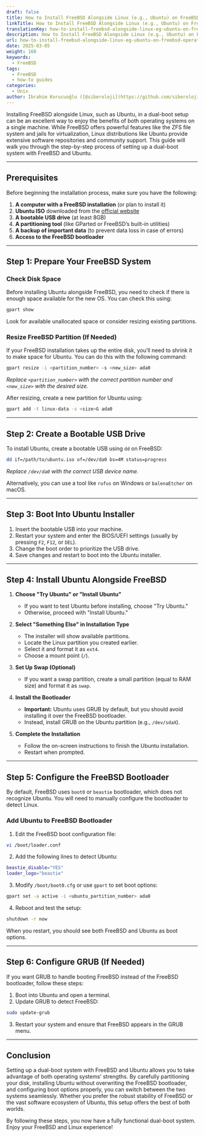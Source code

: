 ```yaml
---
draft: false
title: How to Install FreeBSD Alongside Linux (e.g., Ubuntu) on FreeBSD Operating System
linkTitle: How to Install FreeBSD Alongside Linux (e.g., Ubuntu) on FreeBSD Operating System
translationKey: how-to-install-freebsd-alongside-linux-eg-ubuntu-on-freebsd-operating-system
description: How to Install FreeBSD Alongside Linux (e.g., Ubuntu) on FreeBSD Operating System
url: how-to-install-freebsd-alongside-linux-eg-ubuntu-on-freebsd-operating-system
date: 2025-03-05
weight: 160
keywords:
  - FreeBSD
tags:
  - FreeBSD
  - how-to guides
categories:
  - Unix
author: İbrahim Korucuoğlu ([@siberoloji](https://github.com/siberoloji))
---
```

Installing FreeBSD alongside Linux, such as Ubuntu, in a dual-boot setup can be an excellent way to enjoy the benefits of both operating systems on a single machine. While FreeBSD offers powerful features like the ZFS file system and jails for virtualization, Linux distributions like Ubuntu provide extensive software repositories and community support. This guide will walk you through the step-by-step process of setting up a dual-boot system with FreeBSD and Ubuntu.

---

## Prerequisites

Before beginning the installation process, make sure you have the following:

1. **A computer with a FreeBSD installation** (or plan to install it)
2. **Ubuntu ISO** downloaded from the [official website](https://ubuntu.com/download)
3. **A bootable USB drive** (at least 8GB)
4. **A partitioning tool** (like GParted or FreeBSD’s built-in utilities)
5. **A backup of important data** (to prevent data loss in case of errors)
6. **Access to the FreeBSD bootloader**

---

## Step 1: Prepare Your FreeBSD System

### Check Disk Space

Before installing Ubuntu alongside FreeBSD, you need to check if there is enough space available for the new OS. You can check this using:

```sh
gpart show
```

Look for available unallocated space or consider resizing existing partitions.

### Resize FreeBSD Partition (If Needed)

If your FreeBSD installation takes up the entire disk, you’ll need to shrink it to make space for Ubuntu. You can do this with the following command:

```sh
gpart resize -i <partition_number> -s <new_size> ada0
```

*Replace `<partition_number>` with the correct partition number and `<new_size>` with the desired size.*

After resizing, create a new partition for Ubuntu using:

```sh
gpart add -t linux-data -s <size>G ada0
```

---

## Step 2: Create a Bootable USB Drive

To install Ubuntu, create a bootable USB using `dd` on FreeBSD:

```sh
dd if=/path/to/ubuntu.iso of=/dev/da0 bs=4M status=progress
```

*Replace `/dev/da0` with the correct USB device name.*

Alternatively, you can use a tool like `rufus` on Windows or `balenaEtcher` on macOS.

---

## Step 3: Boot Into Ubuntu Installer

1. Insert the bootable USB into your machine.
2. Restart your system and enter the BIOS/UEFI settings (usually by pressing `F2`, `F12`, or `DEL`).
3. Change the boot order to prioritize the USB drive.
4. Save changes and restart to boot into the Ubuntu installer.

---

## Step 4: Install Ubuntu Alongside FreeBSD

1. **Choose "Try Ubuntu" or "Install Ubuntu"**
   - If you want to test Ubuntu before installing, choose "Try Ubuntu."
   - Otherwise, proceed with "Install Ubuntu."

2. **Select "Something Else" in Installation Type**
   - The installer will show available partitions.
   - Locate the Linux partition you created earlier.
   - Select it and format it as `ext4`.
   - Choose a mount point (`/`).

3. **Set Up Swap (Optional)**
   - If you want a swap partition, create a small partition (equal to RAM size) and format it as `swap`.

4. **Install the Bootloader**
   - **Important:** Ubuntu uses GRUB by default, but you should avoid installing it over the FreeBSD bootloader.
   - Instead, install GRUB on the Ubuntu partition (e.g., `/dev/sdaX`).

5. **Complete the Installation**
   - Follow the on-screen instructions to finish the Ubuntu installation.
   - Restart when prompted.

---

## Step 5: Configure the FreeBSD Bootloader

By default, FreeBSD uses `boot0` or `beastie` bootloader, which does not recognize Ubuntu. You will need to manually configure the bootloader to detect Linux.

### Add Ubuntu to FreeBSD Bootloader

1. Edit the FreeBSD boot configuration file:

```sh
vi /boot/loader.conf
```

2. Add the following lines to detect Ubuntu:

```sh
beastie_disable="YES"
loader_logo="beastie"
```

3. Modify `/boot/boot0.cfg` or use `gpart` to set boot options:

```sh
gpart set -a active -i <ubuntu_partition_number> ada0
```

4. Reboot and test the setup:

```sh
shutdown -r now
```

When you restart, you should see both FreeBSD and Ubuntu as boot options.

---

## Step 6: Configure GRUB (If Needed)

If you want GRUB to handle booting FreeBSD instead of the FreeBSD bootloader, follow these steps:

1. Boot into Ubuntu and open a terminal.
2. Update GRUB to detect FreeBSD:

```sh
sudo update-grub
```

3. Restart your system and ensure that FreeBSD appears in the GRUB menu.

---

## Conclusion

Setting up a dual-boot system with FreeBSD and Ubuntu allows you to take advantage of both operating systems’ strengths. By carefully partitioning your disk, installing Ubuntu without overwriting the FreeBSD bootloader, and configuring boot options properly, you can switch between the two systems seamlessly. Whether you prefer the robust stability of FreeBSD or the vast software ecosystem of Ubuntu, this setup offers the best of both worlds.

By following these steps, you now have a fully functional dual-boot system. Enjoy your FreeBSD and Linux experience!
